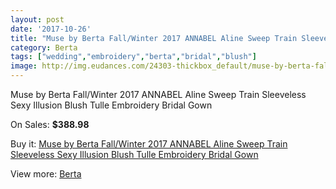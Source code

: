 ```yaml
---
layout: post
date: '2017-10-26'
title: "Muse by Berta Fall/Winter 2017 ANNABEL Aline Sweep Train Sleeveless Sexy Illusion Blush Tulle Embroidery Bridal Gown"
category: Berta
tags: ["wedding","embroidery","berta","bridal","blush"]
image: http://img.eudances.com/24303-thickbox_default/muse-by-berta-fall-winter-2017-annabel-aline-sweep-train-sleeveless-sexy-illusion-blush-tulle-embroidery-bridal-gown.jpg
---
```

Muse by Berta Fall/Winter 2017 ANNABEL Aline Sweep Train Sleeveless Sexy Illusion Blush Tulle Embroidery Bridal Gown

On Sales: **$388.98**
<a href="https://www.eudances.com/en/berta/8076-muse-by-berta-fall-winter-2017-annabel-aline-sweep-train-sleeveless-sexy-illusion-blush-tulle-embroidery-bridal-gown.html"><amp-img layout="responsive" width="600" height="600" src="//img.eudances.com/24303-thickbox_default/muse-by-berta-fall-winter-2017-annabel-aline-sweep-train-sleeveless-sexy-illusion-blush-tulle-embroidery-bridal-gown.jpg" alt="Muse by Berta Fall/Winter 2017 ANNABEL Aline Sweep Train Sleeveless Sexy Illusion Blush Tulle Embroidery Bridal Gown 0" /></a>
<a href="https://www.eudances.com/en/berta/8076-muse-by-berta-fall-winter-2017-annabel-aline-sweep-train-sleeveless-sexy-illusion-blush-tulle-embroidery-bridal-gown.html"><amp-img layout="responsive" width="600" height="600" src="//img.eudances.com/24308-thickbox_default/muse-by-berta-fall-winter-2017-annabel-aline-sweep-train-sleeveless-sexy-illusion-blush-tulle-embroidery-bridal-gown.jpg" alt="Muse by Berta Fall/Winter 2017 ANNABEL Aline Sweep Train Sleeveless Sexy Illusion Blush Tulle Embroidery Bridal Gown 1" /></a>
<a href="https://www.eudances.com/en/berta/8076-muse-by-berta-fall-winter-2017-annabel-aline-sweep-train-sleeveless-sexy-illusion-blush-tulle-embroidery-bridal-gown.html"><amp-img layout="responsive" width="600" height="600" src="//img.eudances.com/24307-thickbox_default/muse-by-berta-fall-winter-2017-annabel-aline-sweep-train-sleeveless-sexy-illusion-blush-tulle-embroidery-bridal-gown.jpg" alt="Muse by Berta Fall/Winter 2017 ANNABEL Aline Sweep Train Sleeveless Sexy Illusion Blush Tulle Embroidery Bridal Gown 2" /></a>
<a href="https://www.eudances.com/en/berta/8076-muse-by-berta-fall-winter-2017-annabel-aline-sweep-train-sleeveless-sexy-illusion-blush-tulle-embroidery-bridal-gown.html"><amp-img layout="responsive" width="600" height="600" src="//img.eudances.com/24306-thickbox_default/muse-by-berta-fall-winter-2017-annabel-aline-sweep-train-sleeveless-sexy-illusion-blush-tulle-embroidery-bridal-gown.jpg" alt="Muse by Berta Fall/Winter 2017 ANNABEL Aline Sweep Train Sleeveless Sexy Illusion Blush Tulle Embroidery Bridal Gown 3" /></a>
<a href="https://www.eudances.com/en/berta/8076-muse-by-berta-fall-winter-2017-annabel-aline-sweep-train-sleeveless-sexy-illusion-blush-tulle-embroidery-bridal-gown.html"><amp-img layout="responsive" width="600" height="600" src="//img.eudances.com/24305-thickbox_default/muse-by-berta-fall-winter-2017-annabel-aline-sweep-train-sleeveless-sexy-illusion-blush-tulle-embroidery-bridal-gown.jpg" alt="Muse by Berta Fall/Winter 2017 ANNABEL Aline Sweep Train Sleeveless Sexy Illusion Blush Tulle Embroidery Bridal Gown 4" /></a>
<a href="https://www.eudances.com/en/berta/8076-muse-by-berta-fall-winter-2017-annabel-aline-sweep-train-sleeveless-sexy-illusion-blush-tulle-embroidery-bridal-gown.html"><amp-img layout="responsive" width="600" height="600" src="//img.eudances.com/24304-thickbox_default/muse-by-berta-fall-winter-2017-annabel-aline-sweep-train-sleeveless-sexy-illusion-blush-tulle-embroidery-bridal-gown.jpg" alt="Muse by Berta Fall/Winter 2017 ANNABEL Aline Sweep Train Sleeveless Sexy Illusion Blush Tulle Embroidery Bridal Gown 5" /></a>

Buy it: [Muse by Berta Fall/Winter 2017 ANNABEL Aline Sweep Train Sleeveless Sexy Illusion Blush Tulle Embroidery Bridal Gown](https://www.eudances.com/en/berta/8076-muse-by-berta-fall-winter-2017-annabel-aline-sweep-train-sleeveless-sexy-illusion-blush-tulle-embroidery-bridal-gown.html "Muse by Berta Fall/Winter 2017 ANNABEL Aline Sweep Train Sleeveless Sexy Illusion Blush Tulle Embroidery Bridal Gown")

View more: [Berta](https://www.eudances.com/en/110-berta "Berta")